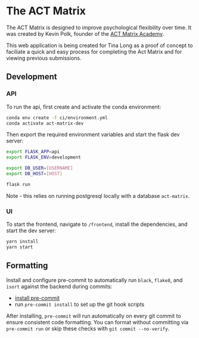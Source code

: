 # The ACT Matrix

The ACT Matrix is designed to improve psychological flexibility over time. It
was created by Kevin Polk, founder of the [ACT Matrix
Academy](https://www.theactmatrixacademy.com/).

This web application is being created for Tina Long as a proof of concept
to faciliate a quick and easy process for completing the Act Matrix and
for viewing previous submissions.

## Development

### API

To run the api, first create and activate the conda environment:

```bash
conda env create -f ci/environment.yml
conda activate act-matrix-dev
```

Then export the required environment variables and start the flask dev server:

```bash
export FLASK_APP=api
export FLASK_ENV=development

export DB_USER=[USERNAME]
export DB_HOST=[HOST]

flask run
```

Note - this relies on running postgresql locally with a database `act-matrix`.

### UI

To start the frontend, navigate to `/frontend`, install the dependencies, and start the dev server:

```bash
yarn install
yarn start
```

## Formatting

Install and configure pre-commit to automatically run `black`, `flake8`, and
`isort` against the backend during commits:

- [install pre-commit](https://pre-commit.com/#installation)
- run `pre-commit install` to set up the git hook scripts

After installing, `pre-commit` will run automatically on every git commit to
ensure consistent code formatting. You can format without committing via
`pre-commit run` or skip these checks with `git commit --no-verify`.
